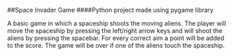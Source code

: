 ##Space Invader Game
####Python project made using pygame library

A basic game in which a spaceship shoots the moving aliens. The player will 
move the spaceship by pressing the left/right arrow keys and will shoot the 
aliens by pressing the spacebar. For every correct aim a point will be added
to the score. The game will be over if one of the aliens touch the spaceship.
